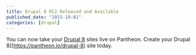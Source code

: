 ```yaml
---
title: Drupal 8 RC2 Released and Available
published_date: "2015-10-01"
categories: [drupal]
---
```

You can now take your [Drupal 8](https://pantheon.io/blog/drupal-8-support-pantheon) sites live on Pantheon. Create your Drupal 8](https://pantheon.io/drupal-8) site today.
